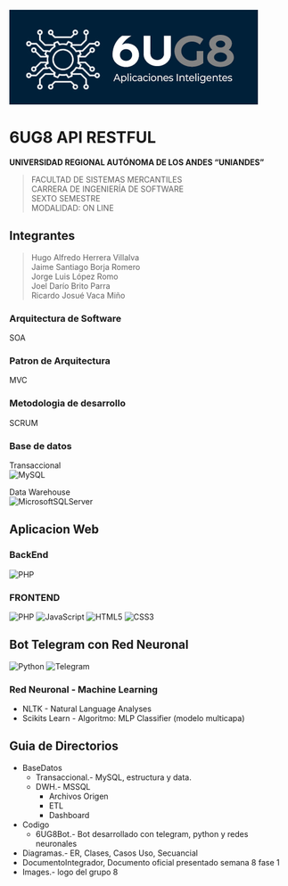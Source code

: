 ![6UG8](images/logo6UG8.jpg)
# 6UG8 API RESTFUL

**UNIVERSIDAD REGIONAL AUTÓNOMA DE LOS ANDES 
“UNIANDES”** <br>
>FACULTAD DE SISTEMAS MERCANTILES <br>
CARRERA DE INGENIERÍA DE SOFTWARE <br>
SEXTO SEMESTRE <br>
MODALIDAD: ON LINE

## Integrantes
>Hugo Alfredo Herrera Villalva <br>
Jaime Santiago Borja Romero <br>
Jorge Luis López Romo <br>
Joel Darío Brito Parra <br>
Ricardo Josué Vaca Miño <br>

### Arquitectura de Software
SOA

### Patron de Arquitectura
MVC

### Metodologia de desarrollo
SCRUM

### Base de datos
Transaccional <br>
![MySQL](https://img.shields.io/badge/mysql-4479A1.svg?style=for-the-badge&logo=mysql&logoColor=white)  <br>

Data Warehouse <br>
![MicrosoftSQLServer](https://img.shields.io/badge/Microsoft%20SQL%20Server-CC2927?style=for-the-badge&logo=microsoft%20sql%20server&logoColor=white)

## Aplicacion Web 
### BackEnd
![PHP](https://img.shields.io/badge/php-%23777BB4.svg?style=for-the-badge&logo=php&logoColor=white)

### FRONTEND

![PHP](https://img.shields.io/badge/php-%23777BB4.svg?style=for-the-badge&logo=php&logoColor=white)
![JavaScript](https://img.shields.io/badge/javascript-%23323330.svg?style=for-the-badge&logo=javascript&logoColor=%23F7DF1E)
![HTML5](https://img.shields.io/badge/html5-%23E34F26.svg?style=for-the-badge&logo=html5&logoColor=white)
![CSS3](https://img.shields.io/badge/css3-%231572B6.svg?style=for-the-badge&logo=css3&logoColor=white)

## Bot Telegram con Red Neuronal 

![Python](https://img.shields.io/badge/python-3670A0?style=for-the-badge&logo=python&logoColor=ffdd54)
![Telegram](https://img.shields.io/badge/Telegram-2CA5E0?style=for-the-badge&logo=telegram&logoColor=white)

### Red Neuronal - Machine Learning
- NLTK - Natural Language Analyses
- Scikits Learn - Algoritmo: MLP Classifier (modelo multicapa)


## Guia de Directorios


- BaseDatos
    - Transaccional.- MySQL, estructura y data.
    - DWH.- MSSQL
        - Archivos Origen
        - ETL
        - Dashboard 
- Codigo
    - 6UG8Bot.- Bot desarrollado con telegram, python y redes neuronales
- Diagramas.- ER, Clases, Casos Uso, Secuancial
- DocumentoIntegrador, Documento oficial presentado semana 8 fase 1
- Images.- logo del grupo 8 




